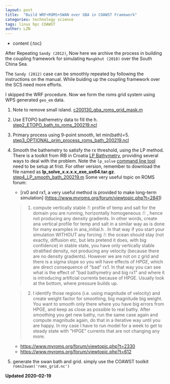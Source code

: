 ```yaml
---
layout: post
title:  "Build WRF+ROMS+SWAN over GBA in COAWST Framework"
categories: technology science
tags: linux hpc COAWST
author: LZN
---
```


* content
{:toc}

After Repeating `Sandy (2012)`, Now here we archive the process in building the coupling framework for simulating `Mangkhut (2018)` over the South China Sea.

The `Sandy (2012)` case can be smoothly repeated by following the instructions on the manual. While buiding up the coupling framework over the SCS need more efforts.

I skipped the WRF procedure. Now we form the roms grid system using WPS generated `geo_em` data.

1. Note to remove small island. [c200130_gba_roms_grid_mask.m]()

2. Use ETOPO bathemetry data to fill the h. [step2_ETOPO_bath_to_roms_200219.ncl](https://github.com/Novarizark/project/blob/master/1911-COAWST/script/gba-roms-grid/190203-from-ETOPO1-to-roms-bath.ncl)

3. Primary process using 9-point smooth, let min(bath)=5. [step3_OPTIONAL_prim_process_roms_bath_200219.ncl](https://github.com/Novarizark/project/blob/master/1911-COAWST/script/gba-roms-grid/200204-roms-bath-smooth.ncl)

4. Smooth the bathemetry to satisfy the rx threshold, using the LP method. There is a toolkit from IRB in Croatia [LP Bathymetry](https://www2.irb.hr/korisnici/mdsikir/Bathymetry/), providing several ways to deal with the problem. Note the `lp_solve` [command line tool](https://sourceforge.net/projects/lpsolve/files/lpsolve/5.5.2.5/lp_solve_5.5.2.5_exe_ux64.tar.gz/download) need to be setup at frist. For other version, remember to download the file named as **lp_solve_x.x.x.x_exe_ux64.tar.gz**.
    [step4_LP_smooth_bath_200219.m]()
    Some very useful topic on ROMS forum:
    * [rx0 and rx1, a very useful method is provided to make long-term simulation] (https://www.myroms.org/forum/viewtopic.php?t=2841)
    >1) compute vertically stable :!: profile of temp and salt for the domain you are running, horizontally homogeneous :!: , hence not producing any density gradients. In other words, create ana vertical profile for temp and salt in a similar way as is done for many examples in ana_initial.h . In that way if you start your simulation WITHOUT any forcing :!: the ocean should stay (not exactly, diffusion etc, but lets pretend it does, with big confidence) in stable state, you have only vertically stable stratified density, not producing any velocity (because there are no density gradients). However we are not on z grid and there is a sigma slope so you will have effects of *HPGE*, which are direct consequence of "bad" rx1.
    In that way you can see what is the effect of "bad bathymetry and big rx1" and where it is introducing artificial currents because of HPGE.
    Usually look at the bottom, where pressure builds up.

    >2) I identify those regions (i.e. using magnitude of velocity) and create weight factor for smoothing, big magnitude big weight. You want to smooth only there where you have big errors from HPGE, and keep as close as possible to real bathy. After smoothing you get new bathy, run the same case again and compute magnitude again, do that in a iterative way until you are happy. In my case I have to run model for a week to get to steady state with "HPGE" currents that are not changing any more.  
    * https://www.myroms.org/forum/viewtopic.php?t=2330
    * https://www.myroms.org/forum/viewtopic.php?t=612

5. generate the swan bath and grid. simply use the COAWST toolkit `roms2swan('roms_grid.nc')`

     

**Updated 2020-02-19**

